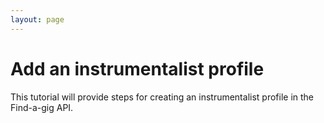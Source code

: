 ```yaml
---
layout: page
---
```


# Add an instrumentalist profile

This tutorial will provide steps for creating an instrumentalist profile in the Find-a-gig API.
